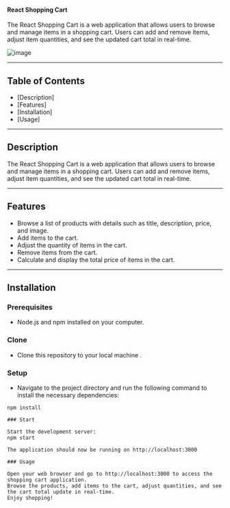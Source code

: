 #### React Shopping Cart
The React Shopping Cart is a web application that allows users to browse and manage items in a shopping cart. Users can add and remove items, adjust item quantities, and see the updated cart total in real-time.

![image](https://github.com/Aditi22kashyap/React-addTOcart/assets/108919601/46657723-57b3-44e3-b6ab-c6696edfe521)

---

## Table of Contents

- [Description]
- [Features]
- [Installation]
- [Usage]

---

## Description

The React Shopping Cart is a web application that allows users to browse and manage items in a shopping cart. Users can add and remove items, adjust item quantities, and see the updated cart total in real-time.

---

## Features

- Browse a list of products with details such as title, description, price, and image.
- Add items to the cart.
- Adjust the quantity of items in the cart.
- Remove items from the cart.
- Calculate and display the total price of items in the cart.

---

## Installation

### Prerequisites

- Node.js and npm installed on your computer.

### Clone

- Clone this repository to your local machine .

### Setup

- Navigate to the project directory and run the following command to install the necessary dependencies:

```shell
npm install

### Start

Start the development server:
npm start

The application should now be running on http://localhost:3000

### Usage

Open your web browser and go to http://localhost:3000 to access the shopping cart application.
Browse the products, add items to the cart, adjust quantities, and see the cart total update in real-time.
Enjoy shopping!
